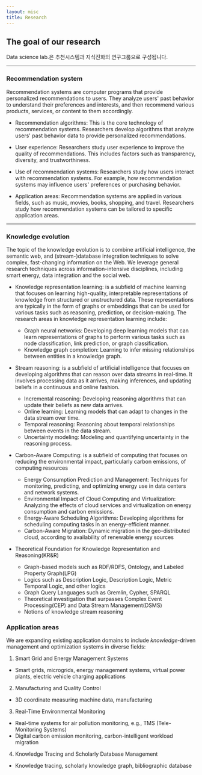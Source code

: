 ```yaml
---
layout: misc
title: Research
---
```


## The goal of our research

Data science lab.은 추천시스템과 지식진화의 연구그룹으로 구성됩니다.

---

### Recommendation system 

Recommendation systems are computer programs that provide personalized recommendations to users. They analyze users' past behavior to understand their preferences and interests, and then recommend various products, services, or content to them accordingly.

* Recommendation algorithms: This is the core technology of recommendation systems. Researchers develop algorithms that analyze users' past behavior data to provide personalized recommendations.

* User experience: Researchers study user experience to improve the quality of recommendations. This includes factors such as transparency, diversity, and trustworthiness.

* Use of recommendation systems: Researchers study how users interact with recommendation systems. For example, how recommendation systems may influence users' preferences or purchasing behavior.

* Application areas: Recommendation systems are applied in various fields, such as music, movies, books, shopping, and travel. Researchers study how recommendation systems can be tailored to specific application areas.

---

### Knowledge evolution

The topic of the knowledge evolution is to combine artificial intelligence, the semantic web, and (stream-)database integration techniques to solve complex, fast-changing information on the Web. We leverage general research techniques across information-intensive disciplines, including smart energy, data integration and the social web.

* Knowledge representation learning: is a subfield of machine learning that focuses on learning high-quality, interpretable representations of knowledge from structured or unstructured data. These representations are typically in the form of graphs or embeddings that can be used for various tasks such as reasoning, prediction, or decision-making. The research areas in knowledge representation learning include:
  - Graph neural networks: Developing deep learning models that can learn representations of graphs to perform various tasks such as node classification, link prediction, or graph classification.
  - Knowledge graph completion: Learning to infer missing relationships between entities in a knowledge graph.

* Stream reasoning: is a subfield of artificial intelligence that focuses on developing algorithms that can reason over data streams in real-time. It involves processing data as it arrives, making inferences, and updating beliefs in a continuous and online fashion. 
  - Incremental reasoning: Developing reasoning algorithms that can update their beliefs as new data arrives.
  - Online learning: Learning models that can adapt to changes in the data stream over time.
  - Temporal reasoning: Reasoning about temporal relationships between events in the data stream.
  - Uncertainty modeling: Modeling and quantifying uncertainty in the reasoning process.

* Carbon-Aware Computing: is a subfield of computing that focuses on reducing the environmental impact, particularly carbon emissions, of computing resources
  - Energy Consumption Prediction and Management: Techniques for monitoring, predicting, and optimizing energy use in data centers and network systems.
  - Environmental Impact of Cloud Computing and Virtualization: Analyzing the effects of cloud services and virtualization on energy consumption and carbon emissions.
  - Energy-Aware Scheduling Algorithms: Developing algorithms for scheduling computing tasks in an energy-efficient manner.
  - Carbon-Aware Migration: Dynamic migration in the geo-distributed cloud, according to availability of renewable energy sources 

* Theoretical Foundation for Knowledge Representation and Reasoning(KR&R)
  - Graph-based models such as RDF/RDFS, Ontology, and Labeled Property Graph(LPG)
  - Logics such as  Description Logic, Description Logic, Metric Temporal Logic, and other logics
  - Graph Query Languages such as Gremlin, Cypher, SPARQL
  - Theoretical investigation that surpasses Complex Event Processing(CEP) and Data Stream Management(DSMS)
  - Notions of knowledge stream reasoning


### Application areas
We are expanding existing application domains to include *knowledge*-driven management and optimization systems in diverse fields:
1. Smart Grid and Energy Management Systems
  - Smart grids, microgrids, energy management systems, virtual power plants, electric vehicle charging applications
2. Manufacturing and Quality Control
  - 3D coordinate measuring machine data, manufacturing
3. Real-Time Environmental Monitoring
  - Real-time systems for air pollution monitoring, e.g., TMS (Tele-Monitoring Systems)
  - Digital carbon emission monitoring, carbon-intelligent workload migration
4. Knowledge Tracing and Scholarly Database Management
  - Knowledge tracing, scholarly knowledge graph, bibliographic database